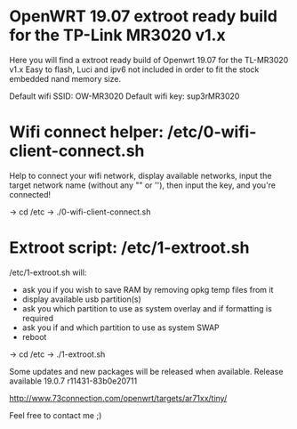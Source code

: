 # OpenWRT 19.07 extroot ready build for the TP-Link MR3020 v1.x
Here you will find a extroot ready build of Openwrt 19.07 for the TL-MR3020 v1.x
Easy to flash, Luci and ipv6 not included in order to fit the stock embedded nand memory size.

Default wifi SSID: OW-MR3020
Default wifi key: sup3rMR3020


# Wifi connect helper: /etc/0-wifi-client-connect.sh
Help to connect your wifi network, display available networks, input the target network name (without any "" or ''), then input the key, and you're connected!

-> cd /etc
-> ./0-wifi-client-connect.sh

# Extroot script: /etc/1-extroot.sh
/etc/1-extroot.sh will:
- ask you if you wish to save RAM by removing opkg temp files from it
- display available usb partition(s)
- ask you which partition to use as system overlay and if formatting is required
- ask you if and which partition to use as system SWAP
- reboot

-> cd /etc
-> ./1-extroot.sh

Some updates and new packages will be released when available.
Release available 19.0.7 r11431-83b0e20711

http://www.73connection.com/openwrt/targets/ar71xx/tiny/

Feel free to contact me ;)
